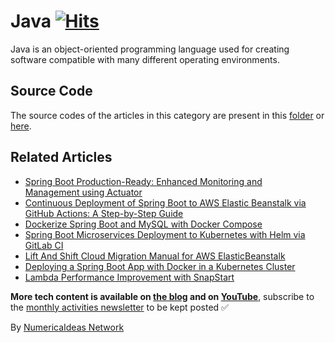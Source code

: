 # Java&nbsp;[![Hits](https://hits.seeyoufarm.com/api/count/incr/badge.svg?url=https%3A%2F%2Fgithub.com%2Fnumerica-ideas%2Fcommunity%2Ftree%2Fmaster%2Fjava&count_bg=%2379C83D&title_bg=%23555555&icon=&icon_color=%23E7E7E7&title=hits&edge_flat=false)](https://blog.numericaideas.com/tag/java)

Java is an object-oriented programming language used for creating software compatible with many different operating environments.

## Source Code
The source codes of the articles in this category are present in this [folder](./) or [here](../).

## Related Articles
<!-- TAG-POSTS-LIST:START -->
- [Spring Boot Production-Ready: Enhanced Monitoring and Management using Actuator](https://blog.numericaideas.com/spring-boot-actuator/)
- [Continuous Deployment of Spring Boot to AWS Elastic Beanstalk via GitHub Actions: A Step-by-Step Guide](https://blog.numericaideas.com/cd-springboot-aws-eb-github-actions/)
- [Dockerize Spring Boot and MySQL with Docker Compose](https://blog.numericaideas.com/docker-compose-springboot-mysql/)
- [Spring Boot Microservices Deployment to Kubernetes with Helm via GitLab CI](https://blog.numericaideas.com/springboot-microservices-deployment-kubernetes-helm-gitlabci/)
- [Lift And Shift Cloud Migration Manual for AWS ElasticBeanstalk](https://blog.numericaideas.com/lift-and-shift-cloud-migration-manual-aws-elasticbeanstalk/)
- [Deploying a Spring Boot App with Docker in a Kubernetes Cluster](https://blog.numericaideas.com/deploying-springboot-app-with-docker-and-kubernetes/)
- [Lambda Performance Improvement with SnapStart](https://blog.numericaideas.com/lambda-performance-improvement-with-snapstart/)
<!-- TAG-POSTS-LIST:END -->

**More tech content is available on [the blog](https://blog.numericaideas.com) and on [YouTube](https://www.youtube.com/@numericaideas/channels?sub_confirmation=1)**, subscribe to the [monthly activities newsletter](https://news.numericaideas.com) to be kept posted ✅

By [NumericaIdeas Network](https://numericaideas.com)
